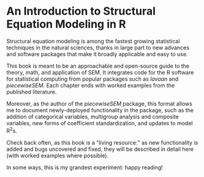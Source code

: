 # An Introduction to Structural Equation Modeling in R

Structural equation modeling is among the fastest growing statistical techniques in the natural sciences, thanks in large part to new advances and software packages that make it broadly applicable and easy to use.

This book is meant to be an approachable and open-source guide to the theory, math, and application of SEM. It integrates code for the R software for statistical computing from popular packages such as *lavaan* and *piecewiseSEM*. Each chapter ends with worked examples from the published literature.

Moreover, as the author of the *piecewiseSEM* package, this format allows me to document newly-deployed functionality in the package, such as the addition of categorical variables, multigroup analysis and composite variables, new forms of coefficient standardization, and updates to model R<sup>2</sup>s.

Check back often, as this book is a "living resource:" as new functionality is added and bugs uncovered and fixed, they will be described in detail here (with worked examples where possible).

In some ways, this is my grandest experiment: happy reading!
